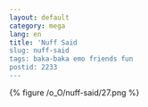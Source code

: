 ```yaml
---
layout: default
category: mega
lang: en
title: 'Nuff Said
slug: nuff-said
tags: baka-baka emo friends fun 
postid: 2233
---
```



{% figure /o_O/nuff-said/27.png %}

